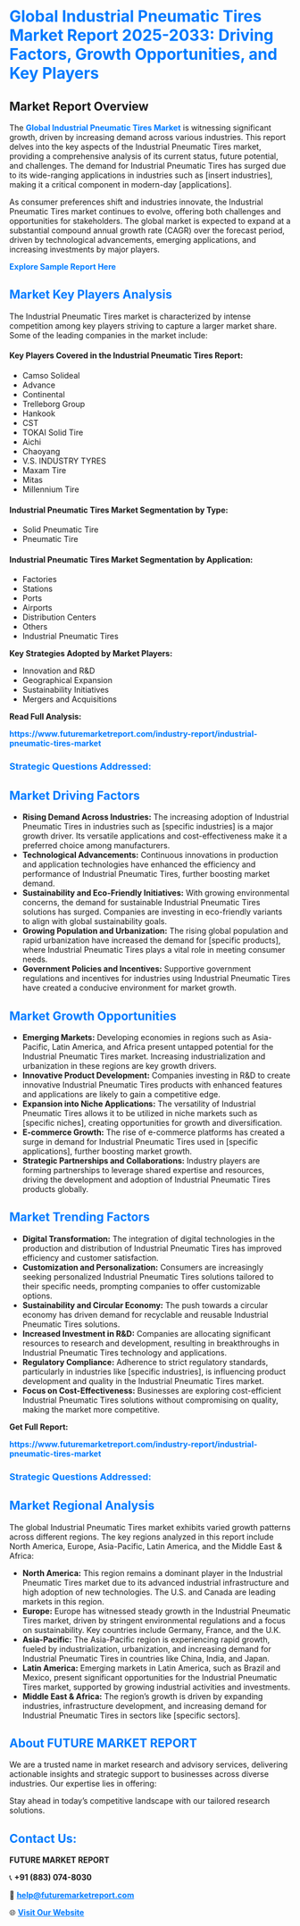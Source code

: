 <h1 style="color: #007BFF;">Global Industrial Pneumatic Tires Market Report 2025-2033: Driving Factors, Growth Opportunities, and Key Players</h1>

<section id="overview">
<h2>Market Report Overview</h2>
<p>The <a href="https://www.futuremarketreport.com/industry-report/industrial-pneumatic-tires-market" style="color: #007BFF; text-decoration: none;"><strong>Global Industrial Pneumatic Tires Market</strong></a> is witnessing significant growth, driven by increasing demand across various industries. This report delves into the key aspects of the Industrial Pneumatic Tires market, providing a comprehensive analysis of its current status, future potential, and challenges. The demand for Industrial Pneumatic Tires has surged due to its wide-ranging applications in industries such as [insert industries], making it a critical component in modern-day [applications].</p>
<p>As consumer preferences shift and industries innovate, the Industrial Pneumatic Tires market continues to evolve, offering both challenges and opportunities for stakeholders. The global market is expected to expand at a substantial compound annual growth rate (CAGR) over the forecast period, driven by technological advancements, emerging applications, and increasing investments by major players.</p>
</section>

<section id="overview">
<p><a href="https://www.futuremarketreport.com/request-sample/reportId=126713" style="color: #007BFF; text-decoration: none;"><strong>Explore Sample Report Here</strong></a></p>
</section>

<section id="key-players">
<h2 style="color: #007BFF;">Market Key Players Analysis</h2>
<p>The Industrial Pneumatic Tires market is characterized by intense competition among key players striving to capture a larger market share. Some of the leading companies in the market include:</p>
<h4>Key Players Covered in the Industrial Pneumatic Tires Report:</h4>
<ul><li>Camso Solideal</li><li>Advance</li><li>Continental</li><li>Trelleborg Group</li><li>Hankook</li><li>CST</li><li>TOKAI Solid Tire</li><li>Aichi</li><li>Chaoyang</li><li>V.S. INDUSTRY TYRES</li><li>Maxam Tire</li><li>Mitas</li><li>Millennium Tire</li></ul>
<h4>Industrial Pneumatic Tires Market Segmentation by Type:</h4>
<ul><li>Solid Pneumatic Tire</li><li>Pneumatic Tire</li></ul>

<h4>Industrial Pneumatic Tires Market Segmentation by Application:</h4>
<ul><li>Factories</li><li>Stations</li><li>Ports</li><li>Airports</li><li>Distribution Centers</li><li>Others</li><li>Industrial Pneumatic Tires</li></ul>
<p><strong>Key Strategies Adopted by Market Players:</strong></p>
<ul>
<li>Innovation and R&D</li>
<li>Geographical Expansion</li>
<li>Sustainability Initiatives</li>
<li>Mergers and Acquisitions</li>
</ul>
</section>

<section>
<p><strong>Read Full Analysis: </strong></p><a href="https://www.futuremarketreport.com/industry-report/industrial-pneumatic-tires-market" style="color: #007BFF; text-decoration: none;"><strong>https://www.futuremarketreport.com/industry-report/industrial-pneumatic-tires-market</strong></a>
<h3 style="color: #007BFF;">Strategic Questions Addressed:</h3>
</section>

<section id="driving-factors">
<h2 style="color: #007BFF;">Market Driving Factors</h2>
<ul>
<li><strong>Rising Demand Across Industries:</strong> The increasing adoption of Industrial Pneumatic Tires in industries such as [specific industries] is a major growth driver. Its versatile applications and cost-effectiveness make it a preferred choice among manufacturers.</li>
<li><strong>Technological Advancements:</strong> Continuous innovations in production and application technologies have enhanced the efficiency and performance of Industrial Pneumatic Tires, further boosting market demand.</li>
<li><strong>Sustainability and Eco-Friendly Initiatives:</strong> With growing environmental concerns, the demand for sustainable Industrial Pneumatic Tires solutions has surged. Companies are investing in eco-friendly variants to align with global sustainability goals.</li>
<li><strong>Growing Population and Urbanization:</strong> The rising global population and rapid urbanization have increased the demand for [specific products], where Industrial Pneumatic Tires plays a vital role in meeting consumer needs.</li>
<li><strong>Government Policies and Incentives:</strong> Supportive government regulations and incentives for industries using Industrial Pneumatic Tires have created a conducive environment for market growth.</li>
</ul>
</section>

<section id="growth-opportunities">
<h2 style="color: #007BFF;">Market Growth Opportunities</h2>
<ul>
<li><strong>Emerging Markets:</strong> Developing economies in regions such as Asia-Pacific, Latin America, and Africa present untapped potential for the Industrial Pneumatic Tires market. Increasing industrialization and urbanization in these regions are key growth drivers.</li>
<li><strong>Innovative Product Development:</strong> Companies investing in R&D to create innovative Industrial Pneumatic Tires products with enhanced features and applications are likely to gain a competitive edge.</li>
<li><strong>Expansion into Niche Applications:</strong> The versatility of Industrial Pneumatic Tires allows it to be utilized in niche markets such as [specific niches], creating opportunities for growth and diversification.</li>
<li><strong>E-commerce Growth:</strong> The rise of e-commerce platforms has created a surge in demand for Industrial Pneumatic Tires used in [specific applications], further boosting market growth.</li>
<li><strong>Strategic Partnerships and Collaborations:</strong> Industry players are forming partnerships to leverage shared expertise and resources, driving the development and adoption of Industrial Pneumatic Tires products globally.</li>
</ul>
</section>

<section id="trending-factors">
<h2 style="color: #007BFF;">Market Trending Factors</h2>
<ul>
<li><strong>Digital Transformation:</strong> The integration of digital technologies in the production and distribution of Industrial Pneumatic Tires has improved efficiency and customer satisfaction.</li>
<li><strong>Customization and Personalization:</strong> Consumers are increasingly seeking personalized Industrial Pneumatic Tires solutions tailored to their specific needs, prompting companies to offer customizable options.</li>
<li><strong>Sustainability and Circular Economy:</strong> The push towards a circular economy has driven demand for recyclable and reusable Industrial Pneumatic Tires solutions.</li>
<li><strong>Increased Investment in R&D:</strong> Companies are allocating significant resources to research and development, resulting in breakthroughs in Industrial Pneumatic Tires technology and applications.</li>
<li><strong>Regulatory Compliance:</strong> Adherence to strict regulatory standards, particularly in industries like [specific industries], is influencing product development and quality in the Industrial Pneumatic Tires market.</li>
<li><strong>Focus on Cost-Effectiveness:</strong> Businesses are exploring cost-efficient Industrial Pneumatic Tires solutions without compromising on quality, making the market more competitive.</li>
</ul>
</section>

<section>
<p><strong>Get Full Report: </strong></p><a href="https://www.futuremarketreport.com/industry-report/industrial-pneumatic-tires-market" style="color: #007BFF; text-decoration: none;"><strong>https://www.futuremarketreport.com/industry-report/industrial-pneumatic-tires-market</strong></a>
<h3 style="color: #007BFF;">Strategic Questions Addressed:</h3>
</section>


<section id="regional-analysis">
<h2 style="color: #007BFF;">Market Regional Analysis</h2>
<p>The global Industrial Pneumatic Tires market exhibits varied growth patterns across different regions. The key regions analyzed in this report include North America, Europe, Asia-Pacific, Latin America, and the Middle East & Africa:</p>
<ul>
<li><strong>North America:</strong> This region remains a dominant player in the Industrial Pneumatic Tires market due to its advanced industrial infrastructure and high adoption of new technologies. The U.S. and Canada are leading markets in this region.</li>
<li><strong>Europe:</strong> Europe has witnessed steady growth in the Industrial Pneumatic Tires market, driven by stringent environmental regulations and a focus on sustainability. Key countries include Germany, France, and the U.K.</li>
<li><strong>Asia-Pacific:</strong> The Asia-Pacific region is experiencing rapid growth, fueled by industrialization, urbanization, and increasing demand for Industrial Pneumatic Tires in countries like China, India, and Japan.</li>
<li><strong>Latin America:</strong> Emerging markets in Latin America, such as Brazil and Mexico, present significant opportunities for the Industrial Pneumatic Tires market, supported by growing industrial activities and investments.</li>
<li><strong>Middle East & Africa:</strong> The region’s growth is driven by expanding industries, infrastructure development, and increasing demand for Industrial Pneumatic Tires in sectors like [specific sectors].</li>
</ul>
</section>

<footer>
<h2 style="color: #007BFF;">About FUTURE MARKET REPORT</h2>
<p>We are a trusted name in market research and advisory services, delivering actionable insights and strategic support to businesses across diverse industries. Our expertise lies in offering:</p>

<p>Stay ahead in today’s competitive landscape with our tailored research solutions.</p>

<h2 style="color: #007BFF;">Contact Us:</h2>
<p><strong>FUTURE MARKET REPORT</strong></p>
<p>📞 <strong>+91 (883) 074-8030</strong></p>
<p>📧 <strong><a href="mailto:help@futuremarketreport.com" style="color: #007BFF;">help@futuremarketreport.com</a></strong></p>
<p>🌐 <strong><a href="https://www.futuremarketreport.com/" style="color: #007BFF;">Visit Our Website</a></strong></p>
</footer>